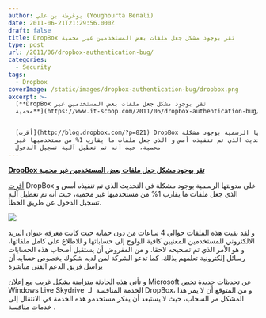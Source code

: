 ```yaml
---
author: يوغرطة بن علي (Youghourta Benali)
date: 2011-06-21T21:29:56.000Z
draft: false
title: DropBox تقر بوجود مشكل جعل ملفات بعض المستخدمين غير محمية
type: post
url: /2011/06/dropbox-authentication-bug/
categories:
  - Security
tags:
  - Dropbox
coverImage: /static/images/dropbox-authentication-bug/dropbox.png
excerpt: >-
  [**DropBox تقر بوجود مشكل جعل ملفات بعض المستخدمين غير
  محمية**](https://www.it-scoop.com/2011/06/dropbox-authentication-bug/)


  [أقرت](http://blog.dropbox.com/?p=821) DropBox على مدونتها الرسمية بوجود مشكلة
  في التحديث الذي تم تنفيذه أمس و الذي جعل ملفات ما يقارب 1% من مستخدميها غير
  محمية، حيث أنه تم تعطيل آلية تسجيل الدخول
---
```

[**DropBox تقر بوجود مشكل جعل ملفات بعض المستخدمين غير محمية**](https://www.it-scoop.com/2011/06/dropbox-authentication-bug/)

[أقرت](http://blog.dropbox.com/?p=821) DropBox على مدونتها الرسمية بوجود مشكلة في التحديث الذي تم تنفيذه أمس و الذي جعل ملفات ما يقارب 1% من مستخدميها غير محمية، حيث أنه تم تعطيل آلية تسجيل الدخول عن طريق الخطأ.

![](/static/images/dropbox-authentication-bug/dropbox.png)

و لقد بقيت هذه الملفات حوالي 4 ساعات من دون حماية حيث كانت معرفة عنوان البريد الالكتروني للمستخدمين المعنيين كافية للولوج إلى حساباتها و للاطلاع على كامل ملفاتها، و هو الأمر الذي تم تصحيحه لاحقا. و من المفروض أن يستقبل أصحاب هذه الحسابات رسائل إلكترونية تعلمهم بذلك، كما تدعو الشركة لمن لديه شكوك بخصوص حسابه أن يراسل فريق الدعم الفني مباشرة

و تأتي هذه الحادثة متزامنة بشكل غريب مع [إعلان](http://windowsteamblog.com/windows_live/b/windowslive/archive/2011/06/20/introducing-skydrive-for-the-modern-web-built-using-html5.aspx) Microsoft عن تحديثات جديدة تخص Windows Live Skydrive  الخدمة المنافسة  لـ DropBox، و من المتوقع أن لا يمر هذا المشكل مر السحاب، حيث لا يستبعد أن يفكر مستخدمو هذه الخدمة في الانتقال إلى خدمات منافسة .
